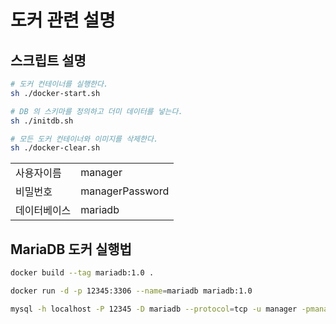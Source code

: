 # 도커 관련 설명

## 스크립트 설명

```sh
# 도커 컨테이너를 실행한다.
sh ./docker-start.sh

# DB 의 스키마를 정의하고 더미 데이터를 넣는다.
sh ./initdb.sh

# 모든 도커 컨테이너와 이미지를 삭제한다.
sh ./docker-clear.sh
```

|||
|--|--|
|사용자이름|manager|
|비밀번호|managerPassword|
|데이터베이스|mariadb|

## MariaDB 도커 실행법

```sh
docker build --tag mariadb:1.0 .

docker run -d -p 12345:3306 --name=mariadb mariadb:1.0

mysql -h localhost -P 12345 -D mariadb --protocol=tcp -u manager -pmanagerPassword
```
